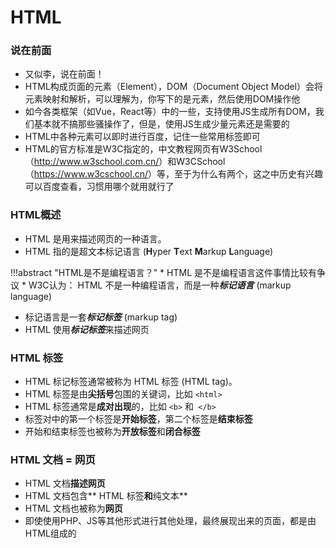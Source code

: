 # HTML
### 说在前面
* <c>又似李，说在前面！</c>
* HTML构成页面的元素（Element），DOM（Document Object Model）会将元素映射和解析，可以理解为，你写下的是元素，然后使用DOM操作他
* 如今各类框架（如Vue，React等）中的一些，支持使用JS生成所有DOM，我们基本就不搞那些骚操作了，但是，使用JS生成少量元素还是需要的
* HTML中各种元素可以即时进行百度，记住一些常用标签即可
* HTML的官方标准是W3C指定的，中文教程网页有W3School（<http://www.w3school.com.cn/>）和W3CSchool（<https://www.w3cschool.cn/>）等，至于为什么有两个，这之中历史有兴趣可以百度查看，习惯用哪个就用就行了

### HTML概述
* HTML 是用来描述网页的一种语言。
* HTML 指的是超文本标记语言 (**H**yper **T**ext **M**arkup **L**anguage)

!!!abstract "HTML是不是编程语言？"
	* HTML 是不是编程语言这件事情比较有争议
	* W3C认为： HTML 不是一种编程语言，而是一种***标记语言*** (markup language)

* 标记语言是一套***标记标签*** (markup tag)
* HTML 使用***标记标签***来描述网页

### HTML 标签
* HTML 标记标签通常被称为 HTML 标签 (HTML tag)。
* HTML 标签是由**尖括号**包围的关键词，比如 `<html>`
* HTML 标签通常是**成对出现**的，比如 `<b>` 和` </b>`
* 标签对中的第一个标签是**开始标签**，第二个标签是**结束标签**
* 开始和结束标签也被称为**开放标签**和**闭合标签**

###  HTML 文档 = 网页
* HTML 文档**描述网页**
* HTML 文档包含** HTML 标签**和**纯文本**
* HTML 文档也被称为**网页**
* 即使使用PHP、JS等其他形式进行其他处理，最终展现出来的页面，都是由HTML组成的



